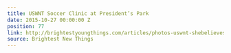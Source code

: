 ```yaml
---
title: USWNT Soccer Clinic at President’s Park
date: 2015-10-27 00:00:00 Z
position: 77
link: http://brightestyoungthings.com/articles/photos-uswnt-shebelieves-youth-clinic-at-presidents-park.htm
source: Brightest New Things
---
```


